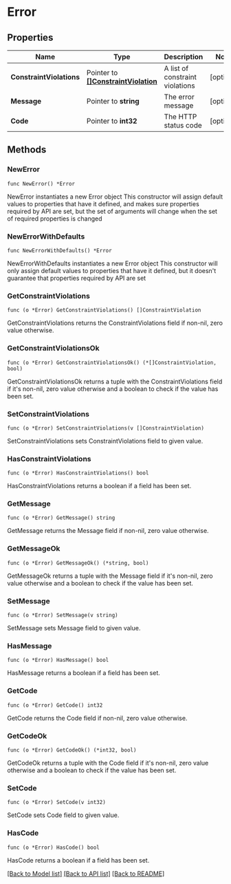 # Error

## Properties

Name | Type | Description | Notes
------------ | ------------- | ------------- | -------------
**ConstraintViolations** | Pointer to [**[]ConstraintViolation**](ConstraintViolation.md) | A list of constraint violations | [optional] 
**Message** | Pointer to **string** | The error message | [optional] 
**Code** | Pointer to **int32** | The HTTP status code | [optional] 

## Methods

### NewError

`func NewError() *Error`

NewError instantiates a new Error object
This constructor will assign default values to properties that have it defined,
and makes sure properties required by API are set, but the set of arguments
will change when the set of required properties is changed

### NewErrorWithDefaults

`func NewErrorWithDefaults() *Error`

NewErrorWithDefaults instantiates a new Error object
This constructor will only assign default values to properties that have it defined,
but it doesn't guarantee that properties required by API are set

### GetConstraintViolations

`func (o *Error) GetConstraintViolations() []ConstraintViolation`

GetConstraintViolations returns the ConstraintViolations field if non-nil, zero value otherwise.

### GetConstraintViolationsOk

`func (o *Error) GetConstraintViolationsOk() (*[]ConstraintViolation, bool)`

GetConstraintViolationsOk returns a tuple with the ConstraintViolations field if it's non-nil, zero value otherwise
and a boolean to check if the value has been set.

### SetConstraintViolations

`func (o *Error) SetConstraintViolations(v []ConstraintViolation)`

SetConstraintViolations sets ConstraintViolations field to given value.

### HasConstraintViolations

`func (o *Error) HasConstraintViolations() bool`

HasConstraintViolations returns a boolean if a field has been set.

### GetMessage

`func (o *Error) GetMessage() string`

GetMessage returns the Message field if non-nil, zero value otherwise.

### GetMessageOk

`func (o *Error) GetMessageOk() (*string, bool)`

GetMessageOk returns a tuple with the Message field if it's non-nil, zero value otherwise
and a boolean to check if the value has been set.

### SetMessage

`func (o *Error) SetMessage(v string)`

SetMessage sets Message field to given value.

### HasMessage

`func (o *Error) HasMessage() bool`

HasMessage returns a boolean if a field has been set.

### GetCode

`func (o *Error) GetCode() int32`

GetCode returns the Code field if non-nil, zero value otherwise.

### GetCodeOk

`func (o *Error) GetCodeOk() (*int32, bool)`

GetCodeOk returns a tuple with the Code field if it's non-nil, zero value otherwise
and a boolean to check if the value has been set.

### SetCode

`func (o *Error) SetCode(v int32)`

SetCode sets Code field to given value.

### HasCode

`func (o *Error) HasCode() bool`

HasCode returns a boolean if a field has been set.


[[Back to Model list]](../README.md#documentation-for-models) [[Back to API list]](../README.md#documentation-for-api-endpoints) [[Back to README]](../README.md)


